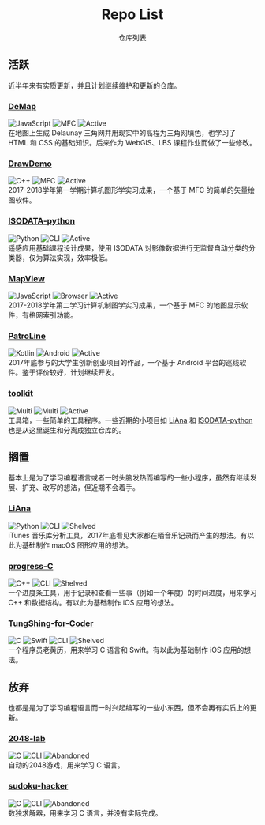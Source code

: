 <h1 align=center>Repo List</h1>
<p align="center">
    仓库列表
</p>

## 活跃
近半年来有实质更新，并且计划继续维护和更新的仓库。

### [DeMap](https://github.com/lucka-me/DeMap)
<img alt="JavaScript" src="https://img.shields.io/badge/lang-JavaScript-f0df65.svg"/> <img alt="MFC" src="https://img.shields.io/badge/platform-browser-lightgray.svg"/> <img alt="Active" src="https://img.shields.io/badge/statue-active-brightgreen.svg"/>  
在地图上生成 Delaunay 三角网并用现实中的高程为三角网填色，也学习了 HTML 和 CSS 的基础知识。后来作为 WebGIS、LBS 课程作业而做了一些修改。

### [DrawDemo](https://github.com/lucka-me/DrawDemo)
<img alt="C++" src="https://img.shields.io/badge/lang-C++-f14e7e.svg"/> <img alt="MFC" src="https://img.shields.io/badge/platform-MFC-137AD4.svg"/> <img alt="Active" src="https://img.shields.io/badge/statue-active-brightgreen.svg"/>  
2017-2018学年第一学期计算机图形学实习成果，一个基于 MFC 的简单的矢量绘图软件。

### [ISODATA-python](https://github.com/lucka-me/ISODATA-python)
<img alt="Python" src="https://img.shields.io/badge/lang-Python-3873a3.svg"/> <img alt="CLI" src="https://img.shields.io/badge/platform-CLI-000000.svg"/> <img alt="Active" src="https://img.shields.io/badge/statue-active-brightgreen.svg"/>  
遥感应用基础课程设计成果，使用 ISODATA 对影像数据进行无监督自动分类的分类器，仅为算法实现，效率极低。

### [MapView](https://github.com/lucka-me/MapView)
<img alt="JavaScript" src="https://img.shields.io/badge/lang-C++-f14e7e.svg"/> <img alt="Browser" src="https://img.shields.io/badge/platform-MFC-137AD4.svg"/> <img alt="Active" src="https://img.shields.io/badge/statue-active-brightgreen.svg"/>  
2017-2018学年第二学习计算机制图学实习成果，一个基于 MFC 的地图显示软件，有格网索引功能。

### [PatroLine](https://github.com/lucka-me/PatroLine)
<img alt="Kotlin" src="https://img.shields.io/badge/lang-Kotlin-ef8e3f.svg"/> <img alt="Android" src="https://img.shields.io/badge/platform-Android-A4C639.svg"/> <img alt="Active" src="https://img.shields.io/badge/statue-active-brightgreen.svg"/>  
2017年底参与的大学生创新创业项目的作品，一个基于 Android 平台的巡线软件。鉴于评价较好，计划继续开发。

### [toolkit](https://github.com/lucka-me/toolkit)
<img alt="Multi" src="https://img.shields.io/badge/lang-Multi-7f7f7f.svg"/> <img alt="Multi" src="https://img.shields.io/badge/platform-Multi-7f7f7f.svg"/> <img alt="Active" src="https://img.shields.io/badge/statue-active-brightgreen.svg"/>  
工具箱，一些简单的工具程序。一些近期的小项目如 [LiAna](#liana) 和 [ISODATA-python](#isodata-python) 也是从这里诞生和分离成独立仓库的。

## 搁置
基本上是为了学习编程语言或者一时头脑发热而编写的一些小程序，虽然有继续发展、扩充、改写的想法，但近期不会着手。

### [LiAna](https://github.com/lucka-me/LiAna)
<img alt="Python" src="https://img.shields.io/badge/lang-Python-3873a3.svg"/> <img alt="CLI" src="https://img.shields.io/badge/platform-CLI-000000.svg"/> <img alt="Shelved" src="https://img.shields.io/badge/statue-shelved-orange.svg"/>  
iTunes 音乐库分析工具，2017年底看见大家都在晒音乐记录而产生的想法。有以此为基础制作 macOS 图形应用的想法。

### [progress-C](https://github.com/lucka-me/progress-C)
<img alt="C++" src="https://img.shields.io/badge/lang-C++-f14e7e.svg"/> <img alt="CLI" src="https://img.shields.io/badge/platform-CLI-000000.svg"/> <img alt="Shelved" src="https://img.shields.io/badge/statue-shelved-orange.svg"/>  
一个进度条工具，用于记录和查看一些事（例如一个年度）的时间进度，用来学习 C++ 和数据结构。有以此为基础制作 iOS 应用的想法。

### [TungShing-for-Coder](https://github.com/lucka-me/TungShing-for-Coder)
<img alt="C" src="https://img.shields.io/badge/lang-C-555555.svg"/> <img alt="Swift" src="https://img.shields.io/badge/lang-Swift-fdab50.svg"/> <img alt="CLI" src="https://img.shields.io/badge/platform-CLI-000000.svg"/> <img alt="Shelved" src="https://img.shields.io/badge/statue-shelved-orange.svg"/>  
一个程序员老黄历，用来学习 C 语言和 Swift。有以此为基础制作 iOS 应用的想法。

## 放弃
也都是是为了学习编程语言而一时兴起编写的一些小东西，但不会再有实质上的更新。

### [2048-lab](https://github.com/lucka-me/2048-lab)
<img alt="C" src="https://img.shields.io/badge/lang-C-555555.svg"/> <img alt="CLI" src="https://img.shields.io/badge/platform-CLI-000000.svg"/> <img alt="Abandoned" src="https://img.shields.io/badge/statue-abandoned-red.svg"/>  
自动的2048游戏，用来学习 C 语言。

### [sudoku-hacker](https://github.com/lucka-me/sudoku-hacker)
<img alt="C" src="https://img.shields.io/badge/lang-C-555555.svg"/> <img alt="CLI" src="https://img.shields.io/badge/platform-CLI-000000.svg"/> <img alt="Abandoned" src="https://img.shields.io/badge/statue-abandoned-red.svg"/>  
数独求解器，用来学习 C 语言，并没有实际完成。
